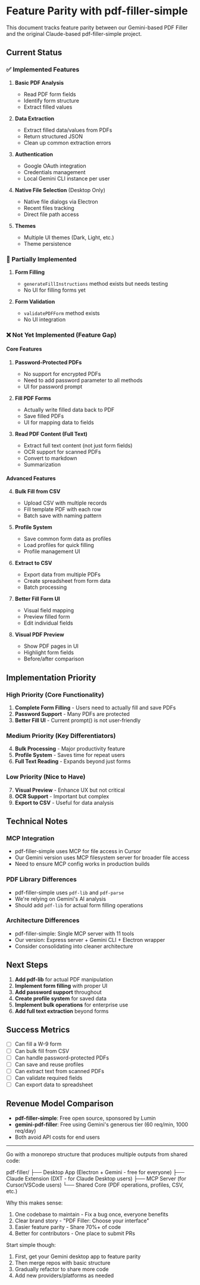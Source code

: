 # Feature Parity with pdf-filler-simple

This document tracks feature parity between our Gemini-based PDF Filler and the original Claude-based pdf-filler-simple project.

## Current Status

### ✅ Implemented Features
1. **Basic PDF Analysis**
   - Read PDF form fields
   - Identify form structure
   - Extract filled values

2. **Data Extraction**
   - Extract filled data/values from PDFs
   - Return structured JSON
   - Clean up common extraction errors

3. **Authentication**
   - Google OAuth integration
   - Credentials management
   - Local Gemini CLI instance per user

4. **Native File Selection** (Desktop Only)
   - Native file dialogs via Electron
   - Recent files tracking
   - Direct file path access

5. **Themes**
   - Multiple UI themes (Dark, Light, etc.)
   - Theme persistence

### 🚧 Partially Implemented
1. **Form Filling**
   - `generateFillInstructions` method exists but needs testing
   - No UI for filling forms yet

2. **Form Validation**
   - `validatePDFForm` method exists
   - No UI integration

### ❌ Not Yet Implemented (Feature Gap)

#### Core Features
1. **Password-Protected PDFs**
   - No support for encrypted PDFs
   - Need to add password parameter to all methods
   - UI for password prompt

2. **Fill PDF Forms**
   - Actually write filled data back to PDF
   - Save filled PDFs
   - UI for mapping data to fields

3. **Read PDF Content (Full Text)**
   - Extract full text content (not just form fields)
   - OCR support for scanned PDFs
   - Convert to markdown
   - Summarization

#### Advanced Features
4. **Bulk Fill from CSV**
   - Upload CSV with multiple records
   - Fill template PDF with each row
   - Batch save with naming pattern

5. **Profile System**
   - Save common form data as profiles
   - Load profiles for quick filling
   - Profile management UI

6. **Extract to CSV**
   - Export data from multiple PDFs
   - Create spreadsheet from form data
   - Batch processing

7. **Better Fill Form UI**
   - Visual field mapping
   - Preview filled form
   - Edit individual fields

8. **Visual PDF Preview**
   - Show PDF pages in UI
   - Highlight form fields
   - Before/after comparison

## Implementation Priority

### High Priority (Core Functionality)
1. **Complete Form Filling** - Users need to actually fill and save PDFs
2. **Password Support** - Many PDFs are protected
3. **Better Fill UI** - Current prompt() is not user-friendly

### Medium Priority (Key Differentiators)
4. **Bulk Processing** - Major productivity feature
5. **Profile System** - Saves time for repeat users
6. **Full Text Reading** - Expands beyond just forms

### Low Priority (Nice to Have)
7. **Visual Preview** - Enhance UX but not critical
8. **OCR Support** - Important but complex
9. **Export to CSV** - Useful for data analysis

## Technical Notes

### MCP Integration
- pdf-filler-simple uses MCP for file access in Cursor
- Our Gemini version uses MCP filesystem server for broader file access
- Need to ensure MCP config works in production builds

### PDF Library Differences
- pdf-filler-simple uses `pdf-lib` and `pdf-parse`
- We're relying on Gemini's AI analysis
- Should add `pdf-lib` for actual form filling operations

### Architecture Differences
- pdf-filler-simple: Single MCP server with 11 tools
- Our version: Express server + Gemini CLI + Electron wrapper
- Consider consolidating into cleaner architecture

## Next Steps

1. **Add pdf-lib** for actual PDF manipulation
2. **Implement form filling** with proper UI
3. **Add password support** throughout
4. **Create profile system** for saved data
5. **Implement bulk operations** for enterprise use
6. **Add full text extraction** beyond forms

## Success Metrics
- [ ] Can fill a W-9 form
- [ ] Can bulk fill from CSV
- [ ] Can handle password-protected PDFs
- [ ] Can save and reuse profiles
- [ ] Can extract text from scanned PDFs
- [ ] Can validate required fields
- [ ] Can export data to spreadsheet

## Revenue Model Comparison
- **pdf-filler-simple**: Free open source, sponsored by Lumin
- **gemini-pdf-filler**: Free using Gemini's generous tier (60 req/min, 1000 req/day)
- Both avoid API costs for end users



-----
Go with a monorepo structure that produces multiple outputs from shared code:

  pdf-filler/
  ├── Desktop App (Electron + Gemini - free for everyone)
  ├── Claude Extension (DXT - for Claude Desktop users)
  ├── MCP Server (for Cursor/VSCode users)
  └── Shared Core (PDF operations, profiles, CSV, etc.)

  Why this makes sense:
  1. One codebase to maintain - Fix a bug once, everyone benefits
  2. Clear brand story - "PDF Filler: Choose your interface"
  3. Easier feature parity - Share 70%+ of code
  4. Better for contributors - One place to submit PRs

  Start simple though:
  1. First, get your Gemini desktop app to feature parity
  2. Then merge repos with basic structure
  3. Gradually refactor to share more code
  4. Add new providers/platforms as needed